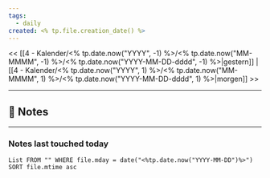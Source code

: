 ```yaml
---
tags:
  - daily
created: <% tp.file.creation_date() %>
---
```


<< [[4 - Kalender/<% tp.date.now("YYYY", -1) %>/<% tp.date.now("MM-MMMM", -1) %>/<% tp.date.now("YYYY-MM-DD-dddd", -1) %>|gestern]]  | [[4 - Kalender/<% tp.date.now("YYYY", 1) %>/<% tp.date.now("MM-MMMM", 1) %>/<% tp.date.now("YYYY-MM-DD-dddd", 1) %>|morgen]] >>

---
## 📝 Notes

---
### Notes last touched today
```dataview
List FROM "" WHERE file.mday = date("<%tp.date.now("YYYY-MM-DD")%>") SORT file.mtime asc
```